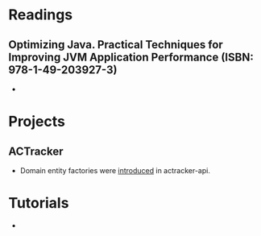 # Readings

## Optimizing Java. Practical Techniques for Improving JVM Application Performance (ISBN: 978-1-49-203927-3)

-

# Projects

## ACTracker

- Domain entity factories were [introduced](https://github.com/marcinciapa/actracker-api/pull/146) in actracker-api.

# Tutorials

- 

